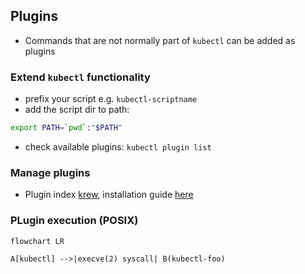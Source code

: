 ## Plugins

* Commands that are not normally part of `kubectl` can be added as plugins

### Extend `kubectl` functionality

* prefix your script e.g. `kubectl-scriptname`
* add the script dir to path: 
```bash 
export PATH=`pwd`:"$PATH"
```
* check available plugins: `kubectl plugin list`

### Manage plugins

* Plugin index [krew](https://krew.sigs.k8s.io/plugins/), installation guide [here](https://krew.sigs.k8s.io/docs/user-guide/setup/install/#bash)

### PLugin execution (POSIX)

```mermaid
flowchart LR

A[kubectl] -->|execve(2) syscall| B(kubectl-foo)
```